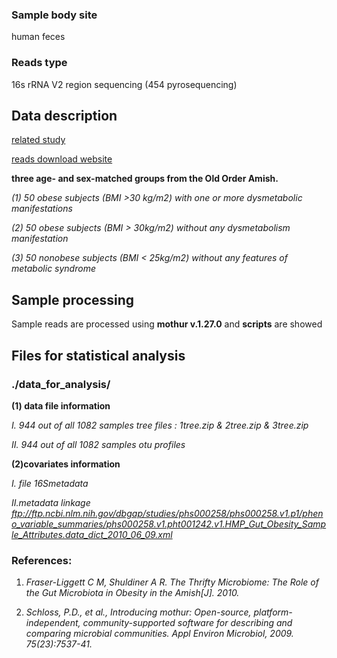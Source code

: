 
### Sample body site
human feces

### Reads type 
16s rRNA V2 region sequencing (454 pyrosequencing) 

## Data description
[related study](https://www.ncbi.nlm.nih.gov/pmc/articles/PMC3419686/#)

[reads download website](https://www.ncbi.nlm.nih.gov/Traces/study/?acc=phs000258)

**three age- and sex-matched groups from the Old Order Amish.**

*(1)	50 obese subjects (BMI >30 kg/m2) with one or more dysmetabolic manifestations*

*(2)	50 obese subjects (BMI > 30kg/m2) without any dysmetabolism manifestation*

*(3)	50 nonobese subjects (BMI < 25kg/m2) without any features of metabolic syndrome* 


## Sample processing
Sample reads are processed using **mothur v.1.27.0** and **scripts** are showed


## Files for statistical analysis
### ./data_for_analysis/
**(1) data file information**

*I. 944 out of all 1082 samples tree files : 1tree.zip & 2tree.zip & 3tree.zip*

*II. 944 out of all 1082 samples otu profiles*

**(2)covariates information**

*I. file 16Smetadata*

*II.metadata linkage
ftp://ftp.ncbi.nlm.nih.gov/dbgap/studies/phs000258/phs000258.v1.p1/pheno_variable_summaries/phs000258.v1.pht001242.v1.HMP_Gut_Obesity_Sample_Attributes.data_dict_2010_06_09.xml*

### References:
1. *Fraser-Liggett C M, Shuldiner A R. The Thrifty Microbiome: The Role of the Gut Microbiota in Obesity in the Amish[J]. 2010.*

2. *Schloss, P.D., et al., Introducing mothur: Open-source, platform-independent, community-supported software for describing
and comparing microbial communities. Appl Environ Microbiol, 2009. 75(23):7537-41.*



